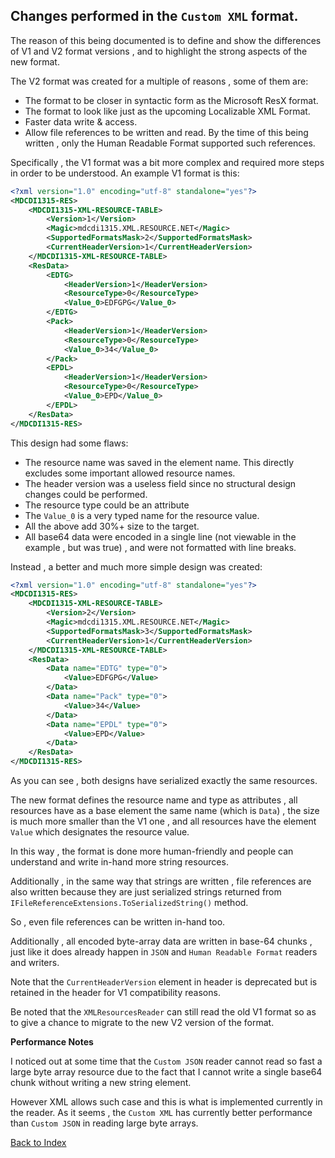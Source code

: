 ﻿## Changes performed in the `Custom XML` format.

The reason of this being documented is to define and show the
differences of V1 and V2 format versions , and to highlight the strong
aspects of the new format.

The V2 format was created for a multiple of reasons , some of them are:

- The format to be closer in syntactic form as the Microsoft ResX format.
- The format to look like just as the upcoming Localizable XML Format.
- Faster data write & access.
- Allow file references to be written and read. By the time of this being written , 
only the Human Readable Format supported such references.

Specifically , the V1 format was a bit more complex and required more steps in order
to be understood. 
An example V1 format is this:
~~~XML
﻿<?xml version="1.0" encoding="utf-8" standalone="yes"?>
<MDCDI1315-RES>
	<MDCDI1315-XML-RESOURCE-TABLE>
		<Version>1</Version>
		<Magic>mdcdi1315.XML.RESOURCE.NET</Magic>
		<SupportedFormatsMask>2</SupportedFormatsMask>
		<CurrentHeaderVersion>1</CurrentHeaderVersion>
	</MDCDI1315-XML-RESOURCE-TABLE>
	<ResData>
		<EDTG>
			<HeaderVersion>1</HeaderVersion>
			<ResourceType>0</ResourceType>
			<Value_0>EDFGPG</Value_0>
		</EDTG>
		<Pack>
			<HeaderVersion>1</HeaderVersion>
			<ResourceType>0</ResourceType>
			<Value_0>34</Value_0>
		</Pack>
		<EPDL>
			<HeaderVersion>1</HeaderVersion>
			<ResourceType>0</ResourceType>
			<Value_0>EPD</Value_0>
		</EPDL>
	</ResData>
</MDCDI1315-RES>
~~~

This design had some flaws:
- The resource name was saved in the element name. This directly excludes some important allowed resource names.
- The header version was a useless field since no structural design changes could be performed.
- The resource type could be an attribute 
- The `Value_0` is a very typed name for the resource value.
- All the above add 30%+ size to the target.
- All base64 data were encoded in a single line (not viewable in the example , but was true) , and were not formatted with line breaks.

Instead , a better and much more simple design was created:
~~~XML
﻿<?xml version="1.0" encoding="utf-8" standalone="yes"?>
<MDCDI1315-RES>
	<MDCDI1315-XML-RESOURCE-TABLE>
		<Version>2</Version>
		<Magic>mdcdi1315.XML.RESOURCE.NET</Magic>
		<SupportedFormatsMask>3</SupportedFormatsMask>
		<CurrentHeaderVersion>1</CurrentHeaderVersion>
	</MDCDI1315-XML-RESOURCE-TABLE>
	<ResData>
		<Data name="EDTG" type="0">
			<Value>EDFGPG</Value>
		</Data>
		<Data name="Pack" type="0">
			<Value>34</Value>
		</Data>
		<Data name="EPDL" type="0">
			<Value>EPD</Value>
		</Data>
	</ResData>
</MDCDI1315-RES>
~~~

As you can see , both designs have serialized exactly the same resources.

The new format defines the resource name and type as attributes , 
all resources have as a base element the same name (which is `Data`) ,
the size is much more smaller than the V1 one , and all resources have the
element `Value` which designates the resource value.

In this way , the format is done more human-friendly and people can understand 
and write in-hand more string resources.

Additionally , in the same way that strings are written , file references are also written because they are just serialized strings
returned from `IFileReferenceExtensions.ToSerializedString()` method.

So , even file references can be written in-hand too.

Additionally , all encoded byte-array data are written in base-64 chunks , just like it does already happen in
`JSON` and `Human Readable Format` readers and writers.

Note that the `CurrentHeaderVersion` element in header is deprecated but is retained in the header for V1 compatibility reasons.

Be noted that the `XMLResourcesReader` can still read the old V1 format so as to give a chance to migrate to the new V2 version of the format.

__Performance Notes__

I noticed out at some time that the `Custom JSON` reader cannot read so fast a large byte array resource due to the fact that 
I cannot write a single base64 chunk without writing a new string element.

However XML allows such case and this is what is implemented currently in
the reader. As it seems , the `Custom XML` has currently better performance than
`Custom JSON` in reading large byte arrays.

[Back to Index](https://github.com/mdcdi1315/dotnetresourcesextensions/blob/master/Docs/Main.md)
